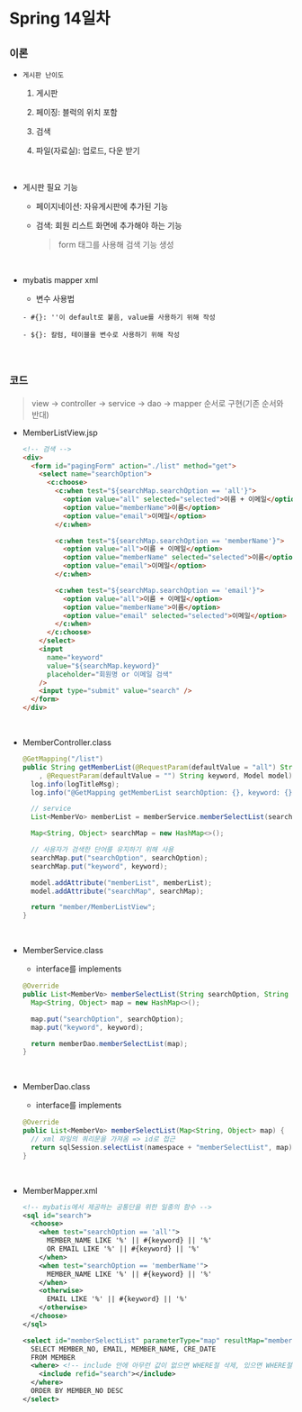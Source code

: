 # Spring 14일차

## **`이론`**

- `게시판 난이도`

  1. 게시판

  2. 페이징: 블럭의 위치 포함

  3. 검색

  4. 파일(자료실): 업로드, 다운 받기

<br />

- 게시판 필요 기능

  - 페이지네이션: 자유게시판에 추가된 기능

  - 검색: 회원 리스트 화면에 추가해야 하는 기능

    > form 태그를 사용해 검색 기능 생성

<br />

- mybatis mapper xml

  - 변수 사용법

  ```
  - #{}: ''이 default로 붙음, value를 사용하기 위해 작성

  - ${}: 칼럼, 테이블을 변수로 사용하기 위해 작성
  ```

<br />

## **`코드`**

> view -> controller -> service -> dao -> mapper 순서로 구현(기존 순서와 반대)

- MemberListView.jsp

  ```html
  <!-- 검색 -->
  <div>
    <form id="pagingForm" action="./list" method="get">
      <select name="searchOption">
        <c:choose>
          <c:when test="${searchMap.searchOption == 'all'}">
            <option value="all" selected="selected">이름 + 이메일</option>
            <option value="memberName">이름</option>
            <option value="email">이메일</option>
          </c:when>

          <c:when test="${searchMap.searchOption == 'memberName'}">
            <option value="all">이름 + 이메일</option>
            <option value="memberName" selected="selected">이름</option>
            <option value="email">이메일</option>
          </c:when>

          <c:when test="${searchMap.searchOption == 'email'}">
            <option value="all">이름 + 이메일</option>
            <option value="memberName">이름</option>
            <option value="email" selected="selected">이메일</option>
          </c:when>
        </c:choose>
      </select>
      <input
        name="keyword"
        value="${searchMap.keyword}"
        placeholder="회원명 or 이메일 검색"
      />
      <input type="submit" value="search" />
    </form>
  </div>
  ```

<br />

- MemberController.class

  ```java
  @GetMapping("/list")
  public String getMemberList(@RequestParam(defaultValue = "all") String searchOption
      , @RequestParam(defaultValue = "") String keyword, Model model) {
    log.info(logTitleMsg);
    log.info("@GetMapping getMemberList searchOption: {}, keyword: {}", searchOption, keyword);

    // service
    List<MemberVo> memberList = memberService.memberSelectList(searchOption, keyword);

    Map<String, Object> searchMap = new HashMap<>();

    // 사용자가 검색한 단어를 유지하기 위해 사용
    searchMap.put("searchOption", searchOption);
    searchMap.put("keyword", keyword);

    model.addAttribute("memberList", memberList);
    model.addAttribute("searchMap", searchMap);

    return "member/MemberListView";
  }
  ```

<br />

- MemberService.class

  - interface를 implements

  ```java
  @Override
  public List<MemberVo> memberSelectList(String searchOption, String keyword) {
    Map<String, Object> map = new HashMap<>();

    map.put("searchOption", searchOption);
    map.put("keyword", keyword);

    return memberDao.memberSelectList(map);
  }
  ```

<br />

- MemberDao.class

  - interface를 implements

  ```java
  @Override
  public List<MemberVo> memberSelectList(Map<String, Object> map) {
    // xml 파일의 쿼리문을 가져옴 => id로 접근
    return sqlSession.selectList(namespace + "memberSelectList", map);
  }
  ```

<br />

- MemberMapper.xml

  ```xml
  <!-- mybatis에서 제공하는 공통단을 위한 일종의 함수 -->
  <sql id="search">
    <choose>
      <when test="searchOption == 'all'">
        MEMBER_NAME LIKE '%' || #{keyword} || '%'
        OR EMAIL LIKE '%' || #{keyword} || '%'
      </when>
      <when test="searchOption == 'memberName'">
        MEMBER_NAME LIKE '%' || #{keyword} || '%'
      </when>
      <otherwise>
        EMAIL LIKE '%' || #{keyword} || '%'
      </otherwise>
    </choose>
  </sql>

  <select id="memberSelectList" parameterType="map" resultMap="memberResultMap">
    SELECT MEMBER_NO, EMAIL, MEMBER_NAME, CRE_DATE
    FROM MEMBER
    <where> <!-- include 안에 아무런 값이 없으면 WHERE절 삭제, 있으면 WHERE절화 시켜줌(mybatis 제공) -->
      <include refid="search"></include>
    </where>
    ORDER BY MEMBER_NO DESC
  </select>
  ```

